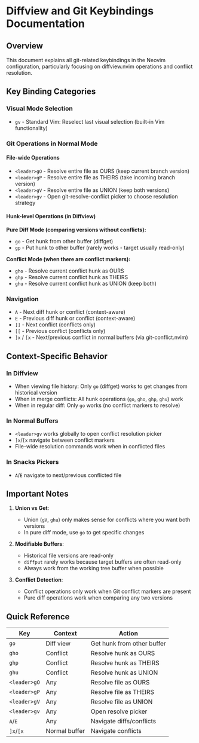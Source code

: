 # Diffview and Git Keybindings Documentation

## Overview
This document explains all git-related keybindings in the Neovim configuration, particularly focusing on diffview.nvim operations and conflict resolution.

## Key Binding Categories

### Visual Mode Selection
- `gv` - Standard Vim: Reselect last visual selection (built-in Vim functionality)

### Git Operations in Normal Mode

#### File-wide Operations
- `<leader>gO` - Resolve entire file as OURS (keep current branch version)
- `<leader>gP` - Resolve entire file as THEIRS (take incoming branch version)
- `<leader>gV` - Resolve entire file as UNION (keep both versions)
- `<leader>gv` - Open git-resolve-conflict picker to choose resolution strategy

#### Hunk-level Operations (in Diffview)

**Pure Diff Mode (comparing versions without conflicts):**
- `go` - Get hunk from other buffer (diffget)
- `gp` - Put hunk to other buffer (rarely works - target usually read-only)

**Conflict Mode (when there are conflict markers):**
- `gho` - Resolve current conflict hunk as OURS
- `ghp` - Resolve current conflict hunk as THEIRS  
- `ghu` - Resolve current conflict hunk as UNION (keep both)

### Navigation
- `A` - Next diff hunk or conflict (context-aware)
- `E` - Previous diff hunk or conflict (context-aware)
- `]]` - Next conflict (conflicts only)
- `[[` - Previous conflict (conflicts only)
- `]x` / `[x` - Next/previous conflict in normal buffers (via git-conflict.nvim)

## Context-Specific Behavior

### In Diffview
- When viewing file history: Only `go` (diffget) works to get changes from historical version
- When in merge conflicts: All hunk operations (`go`, `gho`, `ghp`, `ghu`) work
- When in regular diff: Only `go` works (no conflict markers to resolve)

### In Normal Buffers
- `<leader>gv` works globally to open conflict resolution picker
- `]x`/`[x` navigate between conflict markers
- File-wide resolution commands work when in conflicted files

### In Snacks Pickers
- `A`/`E` navigate to next/previous conflicted file

## Important Notes

1. **Union vs Get**: 
   - Union (`gV`, `ghu`) only makes sense for conflicts where you want both versions
   - In pure diff mode, use `go` to get specific changes

2. **Modifiable Buffers**:
   - Historical file versions are read-only
   - `diffput` rarely works because target buffers are often read-only
   - Always work from the working tree buffer when possible

3. **Conflict Detection**:
   - Conflict operations only work when Git conflict markers are present
   - Pure diff operations work when comparing any two versions

## Quick Reference

| Key | Context | Action |
|-----|---------|--------|
| `go` | Diff view | Get hunk from other buffer |
| `gho` | Conflict | Resolve hunk as OURS |
| `ghp` | Conflict | Resolve hunk as THEIRS |
| `ghu` | Conflict | Resolve hunk as UNION |
| `<leader>gO` | Any | Resolve file as OURS |
| `<leader>gP` | Any | Resolve file as THEIRS |
| `<leader>gV` | Any | Resolve file as UNION |
| `<leader>gv` | Any | Open resolve picker |
| `A`/`E` | Any | Navigate diffs/conflicts |
| `]x`/`[x` | Normal buffer | Navigate conflicts |